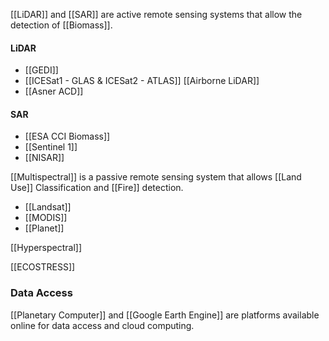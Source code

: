 
[[LiDAR]] and [[SAR]] are active remote sensing systems that allow the detection of [[Biomass]].
#### LiDAR
- [[GEDI]]
- [[ICESat1 - GLAS & ICESat2 - ATLAS]]
[[Airborne LiDAR]]
- [[Asner ACD]]
#### SAR
- [[ESA CCI Biomass]]
- [[Sentinel 1]]
- [[NISAR]]

[[Multispectral]] is a passive remote sensing system that allows [[Land Use]] Classification and [[Fire]] detection.
- [[Landsat]]
- [[MODIS]]
- [[Planet]]

[[Hyperspectral]] 

[[ECOSTRESS]]

### Data Access
[[Planetary Computer]] and [[Google Earth Engine]] are platforms available online for data access and cloud computing.